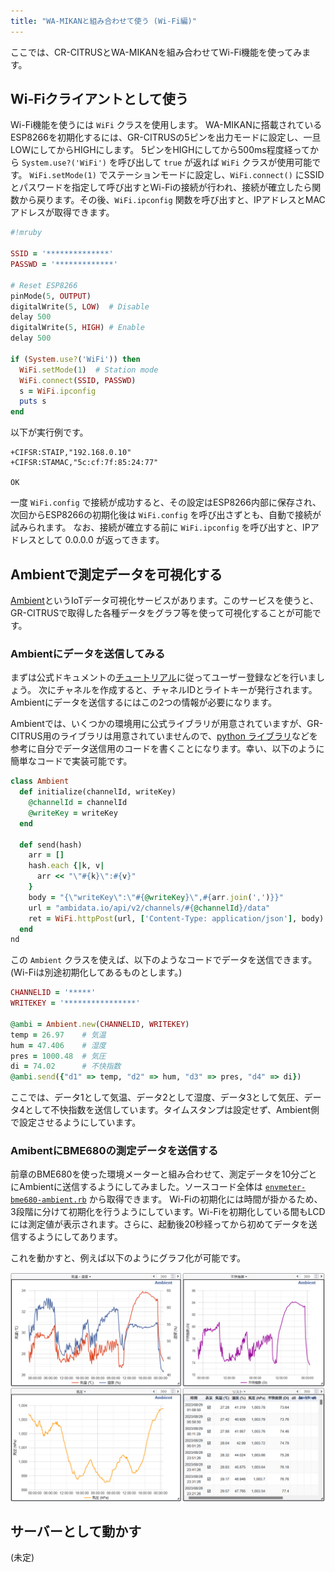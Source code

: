 ```yaml
---
title: "WA-MIKANと組み合わせて使う (Wi-Fi編)"
---
```


ここでは、CR-CITRUSとWA-MIKANを組み合わせてWi-Fi機能を使ってみます。


## Wi-Fiクライアントとして使う

Wi-Fi機能を使うには `WiFi` クラスを使用します。
WA-MIKANに搭載されているESP8266を初期化するには、GR-CITRUSの5ピンを出力モードに設定し、一旦LOWにしてからHIGHにします。
5ピンをHIGHにしてから500ms程度経ってから `System.use?('WiFi')` を呼び出して `true` が返れば `WiFi` クラスが使用可能です。
`WiFi.setMode(1)` でステーションモードに設定し、`WiFi.connect()` にSSIDとパスワードを指定して呼び出すとWi-Fiの接続が行われ、接続が確立したら関数から戻ります。その後、`WiFi.ipconfig` 関数を呼び出すと、IPアドレスとMACアドレスが取得できます。

```ruby
#!mruby

SSID = '**************'
PASSWD = '*************'

# Reset ESP8266
pinMode(5, OUTPUT)
digitalWrite(5, LOW)  # Disable
delay 500
digitalWrite(5, HIGH) # Enable
delay 500

if (System.use?('WiFi')) then
  WiFi.setMode(1)  # Station mode
  WiFi.connect(SSID, PASSWD)
  s = WiFi.ipconfig
  puts s
end
```

以下が実行例です。

```
+CIFSR:STAIP,"192.168.0.10"
+CIFSR:STAMAC,"5c:cf:7f:85:24:77"

OK
```

一度 `WiFi.config` で接続が成功すると、その設定はESP8266内部に保存され、次回からESP8266の初期化後は `WiFi.config` を呼び出さずとも、自動で接続が試みられます。
なお、接続が確立する前に `WiFi.ipconfig` を呼び出すと、IPアドレスとして 0.0.0.0 が返ってきます。


## Ambientで測定データを可視化する

[Ambient](https://ambidata.io/)というIoTデータ可視化サービスがあります。このサービスを使うと、GR-CITRUSで取得した各種データをグラフ等を使って可視化することが可能です。


### Ambientにデータを送信してみる

まずは公式ドキュメントの[チュートリアル](https://ambidata.io/docs/)に従ってユーザー登録などを行いましょう。
次にチャネルを作成すると、チャネルIDとライトキーが発行されます。Ambientにデータを送信するにはこの2つの情報が必要になります。

Ambientでは、いくつかの環境用に公式ライブラリが用意されていますが、GR-CITRUS用のライブラリは用意されていませんので、[python ライブラリ](https://github.com/AmbientDataInc/ambient-python-lib)などを参考に自分でデータ送信用のコードを書くことになります。幸い、以下のように簡単なコードで実装可能です。

```ruby
class Ambient
  def initialize(channelId, writeKey)
    @channelId = channelId
    @writeKey = writeKey
  end

  def send(hash)
    arr = []
    hash.each {|k, v|
      arr << "\"#{k}\":#{v}"
    }
    body = "{\"writeKey\":\"#{@writeKey}\",#{arr.join(',')}}"
    url = "ambidata.io/api/v2/channels/#{@channelId}/data"
    ret = WiFi.httpPost(url, ['Content-Type: application/json'], body)
  end
nd
```

この `Ambient` クラスを使えば、以下のようなコードでデータを送信できます。(Wi-Fiは別途初期化してあるものとします。)

```ruby
CHANNELID = '*****'
WRITEKEY = '****************'

@ambi = Ambient.new(CHANNELID, WRITEKEY)
temp = 26.97    # 気温
hum = 47.406    # 湿度
pres = 1000.48  # 気圧
di = 74.02      # 不快指数
@ambi.send({"d1" => temp, "d2" => hum, "d3" => pres, "d4" => di})
```

ここでは、データ1として気温、データ2として湿度、データ3として気圧、データ4として不快指数を送信しています。タイムスタンプは設定せず、Ambient側で設定させるようにしています。


### AmibentにBME680の測定データを送信する

前章のBME680を使った環境メーターと組み合わせて、測定データを10分ごとにAmbientに送信するようにしてみました。ソースコード全体は [`envmeter-bme680-ambient.rb`](https://github.com/k-takata/zenn-contents/tree/master/books/d5c77046e634bb/src/envmeter-bme680-ambient.rb) から取得できます。
Wi-Fiの初期化には時間が掛かるため、3段階に分けて初期化を行うようにしています。Wi-Fiを初期化している間もLCDには測定値が表示されます。さらに、起動後20秒経ってから初めてデータを送信するようにしてあります。

これを動かすと、例えば以下のようにグラフ化が可能です。

[![ambient](https://raw.githubusercontent.com/k-takata/zenn-contents/master/books/d5c77046e634bb/images/ambient.png)](https://raw.githubusercontent.com/k-takata/zenn-contents/master/books/d5c77046e634bb/images/ambient.png)


## サーバーとして動かす

(未定)
